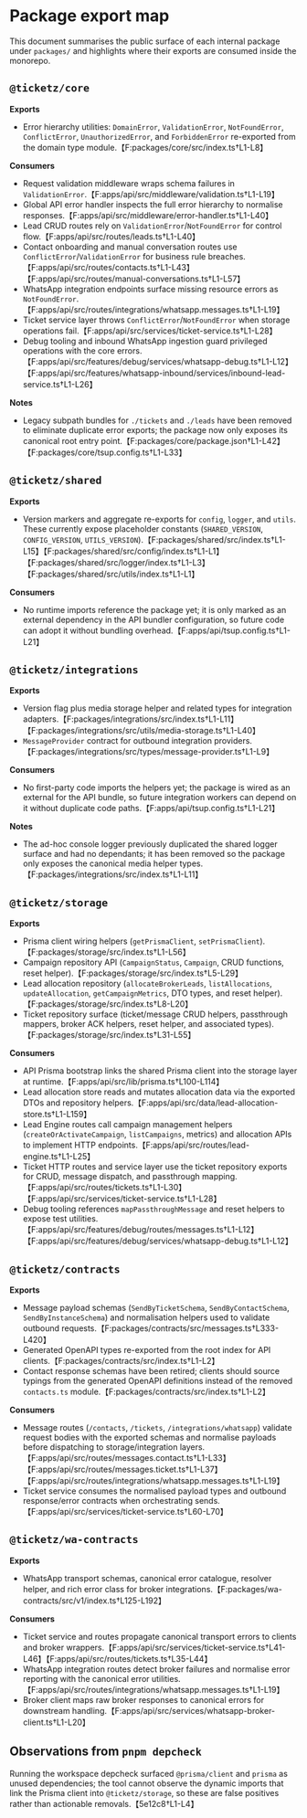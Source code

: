 # Package export map

This document summarises the public surface of each internal package under `packages/` and highlights where their exports are consumed inside the monorepo.

## `@ticketz/core`

**Exports**

- Error hierarchy utilities: `DomainError`, `ValidationError`, `NotFoundError`, `ConflictError`, `UnauthorizedError`, and `ForbiddenError` re-exported from the domain type module.【F:packages/core/src/index.ts†L1-L8】

**Consumers**

- Request validation middleware wraps schema failures in `ValidationError`.【F:apps/api/src/middleware/validation.ts†L1-L19】
- Global API error handler inspects the full error hierarchy to normalise responses.【F:apps/api/src/middleware/error-handler.ts†L1-L40】
- Lead CRUD routes rely on `ValidationError`/`NotFoundError` for control flow.【F:apps/api/src/routes/leads.ts†L1-L40】
- Contact onboarding and manual conversation routes use `ConflictError`/`ValidationError` for business rule breaches.【F:apps/api/src/routes/contacts.ts†L1-L43】【F:apps/api/src/routes/manual-conversations.ts†L1-L57】
- WhatsApp integration endpoints surface missing resource errors as `NotFoundError`.【F:apps/api/src/routes/integrations/whatsapp.messages.ts†L1-L19】
- Ticket service layer throws `ConflictError`/`NotFoundError` when storage operations fail.【F:apps/api/src/services/ticket-service.ts†L1-L28】
- Debug tooling and inbound WhatsApp ingestion guard privileged operations with the core errors.【F:apps/api/src/features/debug/services/whatsapp-debug.ts†L1-L12】【F:apps/api/src/features/whatsapp-inbound/services/inbound-lead-service.ts†L1-L26】

**Notes**

- Legacy subpath bundles for `./tickets` and `./leads` have been removed to eliminate duplicate error exports; the package now only exposes its canonical root entry point.【F:packages/core/package.json†L1-L42】【F:packages/core/tsup.config.ts†L1-L33】

## `@ticketz/shared`

**Exports**

- Version markers and aggregate re-exports for `config`, `logger`, and `utils`. These currently expose placeholder constants (`SHARED_VERSION`, `CONFIG_VERSION`, `UTILS_VERSION`).【F:packages/shared/src/index.ts†L1-L15】【F:packages/shared/src/config/index.ts†L1-L1】【F:packages/shared/src/logger/index.ts†L1-L3】【F:packages/shared/src/utils/index.ts†L1-L1】

**Consumers**

- No runtime imports reference the package yet; it is only marked as an external dependency in the API bundler configuration, so future code can adopt it without bundling overhead.【F:apps/api/tsup.config.ts†L1-L21】

## `@ticketz/integrations`

**Exports**

- Version flag plus media storage helper and related types for integration adapters.【F:packages/integrations/src/index.ts†L1-L11】【F:packages/integrations/src/utils/media-storage.ts†L1-L40】
- `MessageProvider` contract for outbound integration providers.【F:packages/integrations/src/types/message-provider.ts†L1-L9】

**Consumers**

- No first-party code imports the helpers yet; the package is wired as an external for the API bundle, so future integration workers can depend on it without duplicate code paths.【F:apps/api/tsup.config.ts†L1-L21】

**Notes**

- The ad-hoc console logger previously duplicated the shared logger surface and had no dependants; it has been removed so the package only exposes the canonical media helper types.【F:packages/integrations/src/index.ts†L1-L11】

## `@ticketz/storage`

**Exports**

- Prisma client wiring helpers (`getPrismaClient`, `setPrismaClient`).【F:packages/storage/src/index.ts†L1-L56】
- Campaign repository API (`CampaignStatus`, `Campaign`, CRUD functions, reset helper).【F:packages/storage/src/index.ts†L5-L29】
- Lead allocation repository (`allocateBrokerLeads`, `listAllocations`, `updateAllocation`, `getCampaignMetrics`, DTO types, and reset helper).【F:packages/storage/src/index.ts†L8-L20】
- Ticket repository surface (ticket/message CRUD helpers, passthrough mappers, broker ACK helpers, reset helper, and associated types).【F:packages/storage/src/index.ts†L31-L55】

**Consumers**

- API Prisma bootstrap links the shared Prisma client into the storage layer at runtime.【F:apps/api/src/lib/prisma.ts†L100-L114】
- Lead allocation store reads and mutates allocation data via the exported DTOs and repository helpers.【F:apps/api/src/data/lead-allocation-store.ts†L1-L159】
- Lead Engine routes call campaign management helpers (`createOrActivateCampaign`, `listCampaigns`, metrics) and allocation APIs to implement HTTP endpoints.【F:apps/api/src/routes/lead-engine.ts†L1-L25】
- Ticket HTTP routes and service layer use the ticket repository exports for CRUD, message dispatch, and passthrough mapping.【F:apps/api/src/routes/tickets.ts†L1-L30】【F:apps/api/src/services/ticket-service.ts†L1-L28】
- Debug tooling references `mapPassthroughMessage` and reset helpers to expose test utilities.【F:apps/api/src/features/debug/routes/messages.ts†L1-L12】【F:apps/api/src/features/debug/services/whatsapp-debug.ts†L1-L12】

## `@ticketz/contracts`

**Exports**

- Message payload schemas (`SendByTicketSchema`, `SendByContactSchema`, `SendByInstanceSchema`) and normalisation helpers used to validate outbound requests.【F:packages/contracts/src/messages.ts†L333-L420】
- Generated OpenAPI types re-exported from the root index for API clients.【F:packages/contracts/src/index.ts†L1-L2】
- Contact response schemas have been retired; clients should source typings from the generated OpenAPI definitions instead of the removed `contacts.ts` module.【F:packages/contracts/src/index.ts†L1-L2】

**Consumers**

- Message routes (`/contacts`, `/tickets`, `/integrations/whatsapp`) validate request bodies with the exported schemas and normalise payloads before dispatching to storage/integration layers.【F:apps/api/src/routes/messages.contact.ts†L1-L33】【F:apps/api/src/routes/messages.ticket.ts†L1-L37】【F:apps/api/src/routes/integrations/whatsapp.messages.ts†L1-L19】
- Ticket service consumes the normalised payload types and outbound response/error contracts when orchestrating sends.【F:apps/api/src/services/ticket-service.ts†L60-L70】

## `@ticketz/wa-contracts`

**Exports**

- WhatsApp transport schemas, canonical error catalogue, resolver helper, and rich error class for broker integrations.【F:packages/wa-contracts/src/v1/index.ts†L125-L192】

**Consumers**

- Ticket service and routes propagate canonical transport errors to clients and broker wrappers.【F:apps/api/src/services/ticket-service.ts†L41-L46】【F:apps/api/src/routes/tickets.ts†L35-L44】
- WhatsApp integration routes detect broker failures and normalise error reporting with the canonical error utilities.【F:apps/api/src/routes/integrations/whatsapp.messages.ts†L1-L19】
- Broker client maps raw broker responses to canonical errors for downstream handling.【F:apps/api/src/services/whatsapp-broker-client.ts†L1-L20】

## Observations from `pnpm depcheck`

Running the workspace depcheck surfaced `@prisma/client` and `prisma` as unused dependencies; the tool cannot observe the dynamic imports that link the Prisma client into `@ticketz/storage`, so these are false positives rather than actionable removals.【5e12c8†L1-L4】
